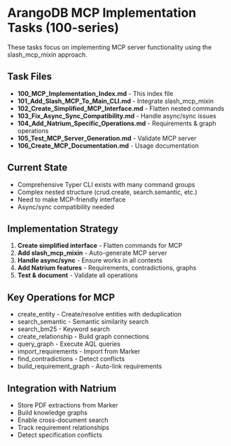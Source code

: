 # ArangoDB MCP Implementation Tasks (100-series)

These tasks focus on implementing MCP server functionality using the slash_mcp_mixin approach.

## Task Files

- **100_MCP_Implementation_Index.md** - This index file
- **101_Add_Slash_MCP_To_Main_CLI.md** - Integrate slash_mcp_mixin
- **102_Create_Simplified_MCP_Interface.md** - Flatten nested commands
- **103_Fix_Async_Sync_Compatibility.md** - Handle async/sync issues
- **104_Add_Natrium_Specific_Operations.md** - Requirements & graph operations
- **105_Test_MCP_Server_Generation.md** - Validate MCP server
- **106_Create_MCP_Documentation.md** - Usage documentation

## Current State

- Comprehensive Typer CLI exists with many command groups
- Complex nested structure (crud.create, search.semantic, etc.)
- Need to make MCP-friendly interface
- Async/sync compatibility needed

## Implementation Strategy

1. **Create simplified interface** - Flatten commands for MCP
2. **Add slash_mcp_mixin** - Auto-generate MCP server
3. **Handle async/sync** - Ensure works in all contexts
4. **Add Natrium features** - Requirements, contradictions, graphs
5. **Test & document** - Validate all operations

## Key Operations for MCP

- create_entity - Create/resolve entities with deduplication
- search_semantic - Semantic similarity search
- search_bm25 - Keyword search
- create_relationship - Build graph connections
- query_graph - Execute AQL queries
- import_requirements - Import from Marker
- find_contradictions - Detect conflicts
- build_requirement_graph - Auto-link requirements

## Integration with Natrium

- Store PDF extractions from Marker
- Build knowledge graphs
- Enable cross-document search
- Track requirement relationships
- Detect specification conflicts